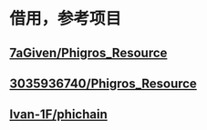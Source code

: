# 借用，参考项目

## [7aGiven/Phigros_Resource](https://github.com/7aGiven/Phigros_Resource)

## [3035936740/Phigros_Resource](https://github.com/3035936740/Phigros_Resource)

## [Ivan-1F/phichain](https://github.com/Ivan-1F/phichain)